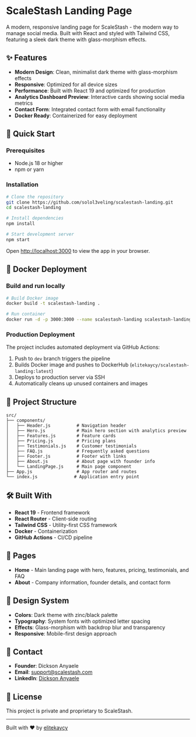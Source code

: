# ScaleStash Landing Page

A modern, responsive landing page for ScaleStash - the modern way to manage social media. Built with React and styled with Tailwind CSS, featuring a sleek dark theme with glass-morphism effects.

## ✨ Features

- **Modern Design**: Clean, minimalist dark theme with glass-morphism effects
- **Responsive**: Optimized for all device sizes
- **Performance**: Built with React 19 and optimized for production
- **Analytics Dashboard Preview**: Interactive cards showing social media metrics
- **Contact Form**: Integrated contact form with email functionality
- **Docker Ready**: Containerized for easy deployment

## 🚀 Quick Start

### Prerequisites

- Node.js 18 or higher
- npm or yarn

### Installation

```bash
# Clone the repository
git clone https://github.com/solol3veling/scalestash-landing.git
cd scalestash-landing

# Install dependencies
npm install

# Start development server
npm start
```

Open [http://localhost:3000](http://localhost:3000) to view the app in your browser.

## 🐳 Docker Deployment

### Build and run locally

```bash
# Build Docker image
docker build -t scalestash-landing .

# Run container
docker run -d -p 3000:3000 --name scalestash-landing scalestash-landing
```

### Production Deployment

The project includes automated deployment via GitHub Actions:

1. Push to `dev` branch triggers the pipeline
2. Builds Docker image and pushes to DockerHub (`elitekaycy/scalestash-landing:latest`)
3. Deploys to production server via SSH
4. Automatically cleans up unused containers and images

## 📁 Project Structure

```
src/
├── components/
│   ├── Header.js          # Navigation header
│   ├── Hero.js            # Main hero section with analytics preview
│   ├── Features.js        # Feature cards
│   ├── Pricing.js         # Pricing plans
│   ├── Testimonials.js    # Customer testimonials
│   ├── FAQ.js             # Frequently asked questions
│   ├── Footer.js          # Footer with links
│   ├── About.js           # About page with founder info
│   └── LandingPage.js     # Main page component
├── App.js                 # App router and routes
└── index.js              # Application entry point
```

## 🛠️ Built With

- **React 19** - Frontend framework
- **React Router** - Client-side routing
- **Tailwind CSS** - Utility-first CSS framework
- **Docker** - Containerization
- **GitHub Actions** - CI/CD pipeline

## 📱 Pages

- **Home** - Main landing page with hero, features, pricing, testimonials, and FAQ
- **About** - Company information, founder details, and contact form

## 🎨 Design System

- **Colors**: Dark theme with zinc/black palette
- **Typography**: System fonts with optimized letter spacing
- **Effects**: Glass-morphism with backdrop blur and transparency
- **Responsive**: Mobile-first design approach

## 📧 Contact

- **Founder**: Dickson Anyaele
- **Email**: support@scalestash.com
- **LinkedIn**: [Dickson Anyaele](https://www.linkedin.com/in/dickson-anyaele-3375611b3/)

## 📄 License

This project is private and proprietary to ScaleStash.

---

Built with ❤️ by [elitekaycy](https://github.com/elitekaycy)